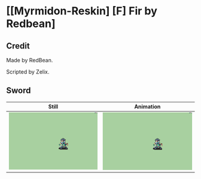 # [\[Myrmidon-Reskin\] \[F\] Fir by Redbean]

## Credit

Made by RedBean. 

Scripted by Zelix.
	
## Sword

| Still | Animation |
| :---: | :-------: |
| ![Sword still](./Sword_000.png) | ![Sword animation](./Sword.gif) |
